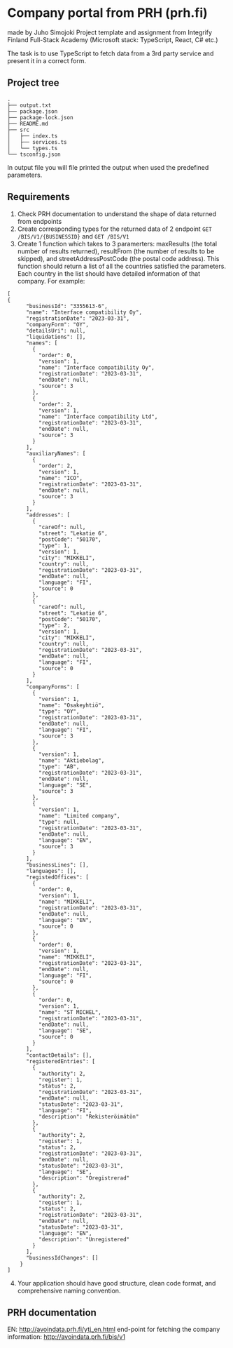 # Company portal from PRH (prh.fi)
made by Juho Simojoki
Project template and assignment from Integrify Finland Full-Stack Academy (Microsoft stack: TypeScript, React, C# etc.)

The task is to use TypeScript to fetch data from a 3rd party service and present it in a correct form.

## Project tree

```
.
├── output.txt
├── package.json
├── package-lock.json
├── README.md
├── src
│   ├── index.ts
│   ├── services.ts
│   └── types.ts
└── tsconfig.json
```
In output file you will file printed the output when used the predefined parameters.


## Requirements

1. Check PRH documentation to understand the shape of data returned from endpoints
2. Create corresponding types for the returned data of 2 endpoint `GET /BIS/V1/{BUSINESSID}` and `GET /BIS/V1`
3. Create 1 function which takes to 3 paramerters: maxResults (the total number of results returned), resultFrom (the number of results to be skipped), and streetAddressPostCode (the postal code address). This function should return a list of all the countries satisfied the parameters. Each country in the list should have detailed information of that company. For example:

```
[
{
      "businessId": "3355613-6",
      "name": "Interface compatibility Oy",
      "registrationDate": "2023-03-31",
      "companyForm": "OY",
      "detailsUri": null,
      "liquidations": [],
      "names": [
        {
          "order": 0,
          "version": 1,
          "name": "Interface compatibility Oy",
          "registrationDate": "2023-03-31",
          "endDate": null,
          "source": 3
        },
        {
          "order": 2,
          "version": 1,
          "name": "Interface compatibility Ltd",
          "registrationDate": "2023-03-31",
          "endDate": null,
          "source": 3
        }
      ],
      "auxiliaryNames": [
        {
          "order": 2,
          "version": 1,
          "name": "ICO",
          "registrationDate": "2023-03-31",
          "endDate": null,
          "source": 3
        }
      ],
      "addresses": [
        {
          "careOf": null,
          "street": "Lekatie 6",
          "postCode": "50170",
          "type": 1,
          "version": 1,
          "city": "MIKKELI",
          "country": null,
          "registrationDate": "2023-03-31",
          "endDate": null,
          "language": "FI",
          "source": 0
        },
        {
          "careOf": null,
          "street": "Lekatie 6",
          "postCode": "50170",
          "type": 2,
          "version": 1,
          "city": "MIKKELI",
          "country": null,
          "registrationDate": "2023-03-31",
          "endDate": null,
          "language": "FI",
          "source": 0
        }
      ],
      "companyForms": [
        {
          "version": 1,
          "name": "Osakeyhtiö",
          "type": "OY",
          "registrationDate": "2023-03-31",
          "endDate": null,
          "language": "FI",
          "source": 3
        },
        {
          "version": 1,
          "name": "Aktiebolag",
          "type": "AB",
          "registrationDate": "2023-03-31",
          "endDate": null,
          "language": "SE",
          "source": 3
        },
        {
          "version": 1,
          "name": "Limited company",
          "type": null,
          "registrationDate": "2023-03-31",
          "endDate": null,
          "language": "EN",
          "source": 3
        }
      ],
      "businessLines": [],
      "languages": [],
      "registedOffices": [
        {
          "order": 0,
          "version": 1,
          "name": "MIKKELI",
          "registrationDate": "2023-03-31",
          "endDate": null,
          "language": "EN",
          "source": 0
        },
        {
          "order": 0,
          "version": 1,
          "name": "MIKKELI",
          "registrationDate": "2023-03-31",
          "endDate": null,
          "language": "FI",
          "source": 0
        },
        {
          "order": 0,
          "version": 1,
          "name": "ST MICHEL",
          "registrationDate": "2023-03-31",
          "endDate": null,
          "language": "SE",
          "source": 0
        }
      ],
      "contactDetails": [],
      "registeredEntries": [
        {
          "authority": 2,
          "register": 1,
          "status": 2,
          "registrationDate": "2023-03-31",
          "endDate": null,
          "statusDate": "2023-03-31",
          "language": "FI",
          "description": "Rekisteröimätön"
        },
        {
          "authority": 2,
          "register": 1,
          "status": 2,
          "registrationDate": "2023-03-31",
          "endDate": null,
          "statusDate": "2023-03-31",
          "language": "SE",
          "description": "Oregistrerad"
        },
        {
          "authority": 2,
          "register": 1,
          "status": 2,
          "registrationDate": "2023-03-31",
          "endDate": null,
          "statusDate": "2023-03-31",
          "language": "EN",
          "description": "Unregistered"
        }
      ],
      "businessIdChanges": []
    }
]
```

4. Your application should have good structure, clean code format, and comprehensive naming convention.

## PRH documentation

EN: http://avoindata.prh.fi/ytj_en.html
end-point for fetching the company information: http://avoindata.prh.fi/bis/v1
